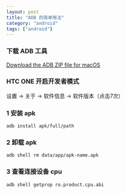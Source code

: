 ```yaml
---
layout: post
title: "ADB 的简单用法"
category: "android"
tags: ["android"]
---
```


### 下载 ADB 工具

[Download the ADB ZIP file for macOS](https://dl.google.com/android/repository/platform-tools-latest-darwin.zip)

### HTC ONE 开启开发者模式

设置 -> 关于 -> 软件信息 -> 软件版本（点击7次）


### 1 安装 apk 

```shell
adb install apk/full/path
```

<!-- more -->


### 2 卸载 apk

```shell
adb shell rm data/app/apk-name.apk
```



### 3 查看连接设备 cpu

```shell
adb shell getprop ro.product.cpu.abi 
```




